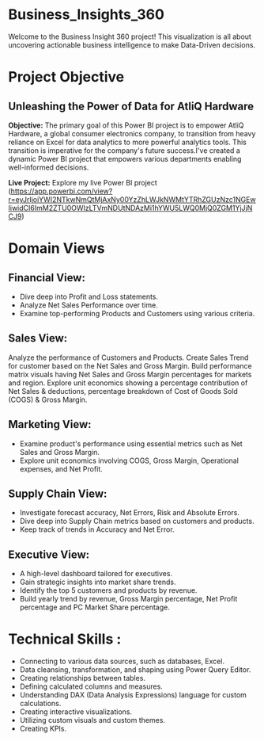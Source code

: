 # Business_Insights_360
Welcome to the Business Insight 360 project! This visualization is all about uncovering actionable business intelligence to make Data-Driven decisions.

# Project Objective
## Unleashing the Power of Data for AtliQ Hardware
**Objective:** The primary goal of this Power BI project is to empower AtliQ Hardware, a global consumer electronics company, to transition from heavy reliance on Excel for data analytics to more powerful analytics tools. This transition is imperative for the company's future success.I've created a dynamic Power BI project that empowers various departments enabling well-informed decisions.

**Live Project:** Explore my live Power BI project (https://app.powerbi.com/view?r=eyJrIjoiYWI2NTkwNmQtMjAxNy00YzZhLWJkNWMtYTRhZGUzNzc1NGEwIiwidCI6ImM2ZTU0OWIzLTVmNDUtNDAzMi1hYWU5LWQ0MjQ0ZGM1YjJjNCJ9)

# Domain Views
## Financial View:

- Dive deep into Profit and Loss statements.
- Analyze Net Sales Performance over time.
- Examine top-performing Products and Customers using various criteria.

## Sales View:

Analyze the performance of Customers and Products.
Create Sales Trend for customer based on the Net Sales and Gross Margin.
Build performance matrix visuals having Net Sales and Gross Margin percentages for markets and region.
Explore unit economics showing a percentage contribution of Net Sales & deductions, percentage breakdown of Cost of Goods Sold (COGS) & Gross Margin.

## Marketing View:

- Examine product's performance using essential metrics such as Net Sales and Gross Margin.
- Explore unit economics involving COGS, Gross Margin, Operational expenses, and Net Profit.

## Supply Chain View:

- Investigate forecast accuracy, Net Errors, Risk and Absolute Errors.
- Dive deep into Supply Chain metrics based on customers and products.
- Keep track of trends in Accuracy and Net Error.

## Executive View:

- A high-level dashboard tailored for executives.
- Gain strategic insights into market share trends.
- Identify the top 5 customers and products by revenue.
- Build yearly trend by revenue, Gross Margin percentage, Net Profit percentage and PC Market Share percentage.

# Technical Skills :
- Connecting to various data sources, such as databases, Excel.
- Data cleansing, transformation, and shaping using Power Query Editor.
- Creating relationships between tables.
- Defining calculated columns and measures.
- Understanding DAX (Data Analysis Expressions) language for custom calculations.
- Creating interactive visualizations.
- Utilizing custom visuals and custom themes.
- Creating KPIs.
